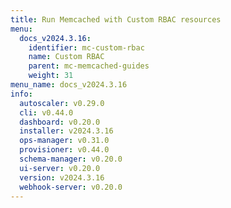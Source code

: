 ```yaml
---
title: Run Memcached with Custom RBAC resources
menu:
  docs_v2024.3.16:
    identifier: mc-custom-rbac
    name: Custom RBAC
    parent: mc-memcached-guides
    weight: 31
menu_name: docs_v2024.3.16
info:
  autoscaler: v0.29.0
  cli: v0.44.0
  dashboard: v0.20.0
  installer: v2024.3.16
  ops-manager: v0.31.0
  provisioner: v0.44.0
  schema-manager: v0.20.0
  ui-server: v0.20.0
  version: v2024.3.16
  webhook-server: v0.20.0
---
```


